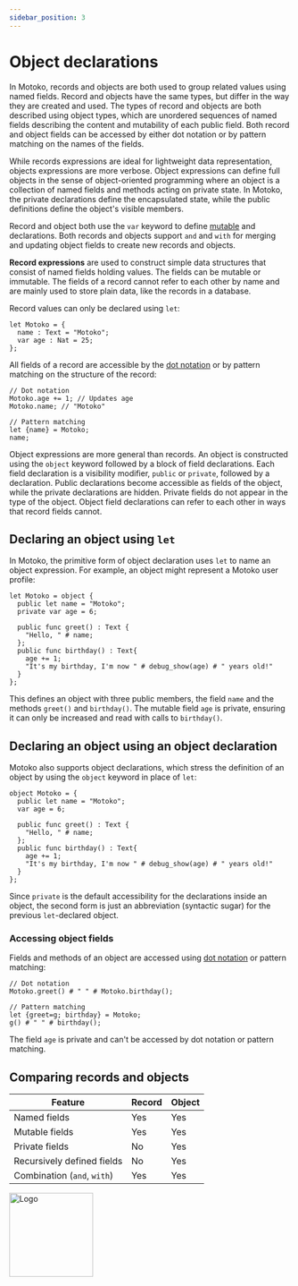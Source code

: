 ```yaml
---
sidebar_position: 3
---
```


# Object declarations

In Motoko, records and objects are both used to group related values using named fields. Record and objects have the same types, but differ in the way they are created and used. The types of record and objects are both described using object types, which are unordered sequences of named fields describing the content and mutability of each public field. Both record and object fields can be accessed by either dot notation or by pattern matching on the names of the fields.

While records expressions are ideal for lightweight data representation, objects expressions are more verbose. Object expressions can define full objects in the sense of object-oriented programming where an object is a collection of named fields and methods acting on private state. In Motoko, the private declarations define the encapsulated state, while the public definitions define the object's visible members.

Record and object both use the `var` keyword to define [mutable](https://internetcomputer.org/docs/motoko/fundamentals/declarations/variable-declarations) and declarations. Both records and objects support `and` and `with` for merging and updating object fields to create new records and objects.

**Record expressions** are used to construct simple data structures that consist of named fields holding values. The fields can be mutable or immutable. The fields of a record cannot refer to each other by name and are mainly used to store plain data, like the records in a database.

Record values can only be declared using `let`:

```motoko name=record no-repl
let Motoko = {
  name : Text = "Motoko";
  var age : Nat = 25;
};
```

All fields of a record are accessible by the [dot notation](https://en.wikipedia.org/wiki/Object-oriented_programming) or by pattern matching on the structure of the record:

```motoko no-repl
// Dot notation
Motoko.age += 1; // Updates age
Motoko.name; // "Motoko"

// Pattern matching
let {name} = Motoko;
name;
```

Object expressions are more general than records. An object is constructed using the `object` keyword followed by a block of field declarations. Each field declaration is a visibility modifier, `public` or `private`, followed by a declaration. Public declarations become accessible as fields of the object, while the private declarations are hidden. Private fields do not appear in the type of the object. Object field declarations can refer to each other in ways that record fields cannot.

## Declaring an object using `let`

In Motoko, the primitive form of object declaration uses `let` to name an object expression. For example, an object might represent a Motoko user profile:

```motoko no-repl
let Motoko = object {
  public let name = "Motoko";
  private var age = 6;

  public func greet() : Text {
    "Hello, " # name;
  };
  public func birthday() : Text{
    age += 1;
    "It's my birthday, I'm now " # debug_show(age) # " years old!"
  }
};
```

This defines an object with three public members, the field `name` and the methods `greet()` and `birthday()`. The mutable field `age` is private, ensuring it can only be increased and read with calls to `birthday()`.

## Declaring an object using an object declaration

Motoko also supports object declarations, which stress the definition of an object by using the `object` keyword in place of `let`:

```motoko name=Object no-repl
object Motoko = {
  public let name = "Motoko";
  var age = 6;

  public func greet() : Text {
    "Hello, " # name;
  };
  public func birthday() : Text{
    age += 1;
    "It's my birthday, I'm now " # debug_show(age) # " years old!"
  }
};
```

Since `private` is the default accessibility for the declarations inside an object, the second form is just an abbreviation (syntactic sugar) for the previous `let`-declared object.

### Accessing object fields

Fields and methods of an object are accessed using [dot notation](https://en.wikipedia.org/wiki/Object-oriented_programming) or pattern matching:

```motoko no-repl
// Dot notation
Motoko.greet() # " " # Motoko.birthday();

// Pattern matching
let {greet=g; birthday} = Motoko;
g() # " " # birthday();
```

The field `age` is private and can't be accessed by dot notation or pattern matching.

## Comparing records and objects

| Feature | Record | Object |
|---------|--------|--------|
| Named fields | Yes | Yes |
| Mutable fields | Yes | Yes |
| Private fields | No | Yes |
| Recursively defined fields | No | Yes |
| Combination (`and`, `with`) | Yes | Yes |

<img src="https://cdn-assets-eu.frontify.com/s3/frontify-enterprise-files-eu/eyJwYXRoIjoiZGZpbml0eVwvYWNjb3VudHNcLzAxXC80MDAwMzA0XC9wcm9qZWN0c1wvNFwvYXNzZXRzXC8zOFwvMTc2XC9jZGYwZTJlOTEyNDFlYzAzZTQ1YTVhZTc4OGQ0ZDk0MS0xNjA1MjIyMzU4LnBuZyJ9:dfinity:9Q2_9PEsbPqdJNAQ08DAwqOenwIo7A8_tCN4PSSWkAM?width=2400" alt="Logo" width="150" height="150" />

